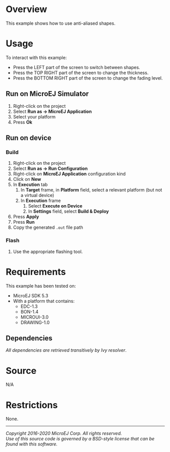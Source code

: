 # Overview

This example shows how to use anti-aliased shapes.

# Usage

To interact with this example:

* Press the LEFT part of the screen to switch between shapes.
* Press the TOP RIGHT part of the screen to change the thickness.
* Press the BOTTOM RIGHT part of the screen to change the fading level.

## Run on MicroEJ Simulator

1. Right-click on the project
2. Select **Run as -> MicroEJ Application**
3. Select your platform 
4. Press **Ok**

## Run on device

### Build

1. Right-click on the project
2. Select **Run as -> Run Configuration** 
3. Right-click on **MicroEJ Application** configuration kind
4. Click on **New**
5. In **Execution** tab
    1. In **Target** frame, in **Platform** field, select a relevant platform (but not a virtual device)
    2. In **Execution** frame
        1. Select **Execute on Device**
        2. In **Settings** field, select **Build & Deploy**
6. Press **Apply**
7. Press **Run**
8. Copy the generated `.out` file path

### Flash

1. Use the appropriate flashing tool.

# Requirements

This example has been tested on:

* MicroEJ SDK 5.3
* With a platform that contains:
    * EDC-1.3
    * BON-1.4
    * MICROUI-3.0
    * DRAWING-1.0

## Dependencies

_All dependencies are retrieved transitively by Ivy resolver_.

# Source

N/A

# Restrictions

None.
 
---  
_Copyright 2016-2020 MicroEJ Corp. All rights reserved._  
_Use of this source code is governed by a BSD-style license that can be found with this software._ 